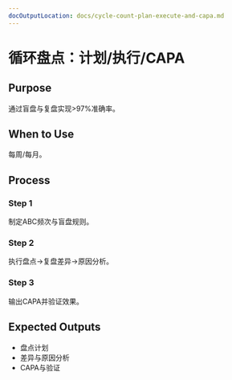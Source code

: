 ```yaml
---
docOutputLocation: docs/cycle-count-plan-execute-and-capa.md
---
```


# 循环盘点：计划/执行/CAPA

## Purpose

通过盲盘与复盘实现>97%准确率。

## When to Use

每周/每月。

## Process

### Step 1

制定ABC频次与盲盘规则。

### Step 2

执行盘点→复盘差异→原因分析。

### Step 3

输出CAPA并验证效果。

## Expected Outputs

- 盘点计划
- 差异与原因分析
- CAPA与验证
